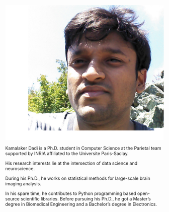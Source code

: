 
![alt text](drawing.png "It's me")

Kamalaker Dadi is a Ph.D. student in Computer Science at the Parietal
team supported by INRIA affiliated to the Universite Paris-Saclay.

His research interests lie at the intersection of data science and neuroscience.

During his Ph.D., he works on statistical methods for large-scale brain imaging
analysis.

In his spare time, he contributes to Python programming based open-source scientific
libraries. Before pursuing his Ph.D., he got a Master’s degree in Biomedical Engineering
 and a Bachelor’s degree in Electronics.
